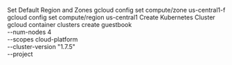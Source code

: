 Set Default Region and Zones
  gcloud config set compute/zone us-central1-f
  gcloud config set compute/region us-central1
Create Kubernetes Cluster
  gcloud container clusters create guestbook \
      --num-nodes 4 \
      --scopes cloud-platform \
      --cluster-version "1.7.5" \
      --project <YOUR PROJECT NAME>
